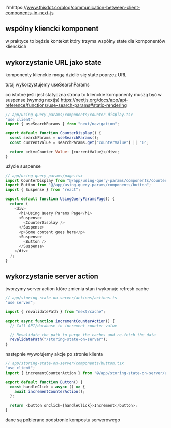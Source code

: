 I'mhttps://www.thisdot.co/blog/communication-between-client-components-in-next-js

## wspólny kliencki komponent 

w praktyce to będzie kontekst który trzyma wspólny state dla komponentów klienckich 

## wykorzystanie URL jako state 

komponenty klienckie mogą dzielić się state poprzez URL

tutaj wykorzystujemy useSearchParams

co istotne jeśli jest statyczna strona to klienckie komponenty muszą być w suspense (wymóg nextjs) https://nextjs.org/docs/app/api-reference/functions/use-search-params#static-rendering

```js
// app/using-query-params/components/counter-display.tsx
"use client";
import { useSearchParams } from "next/navigation";

export default function CounterDisplay() {
  const searchParams = useSearchParams();
  const currentValue = searchParams.get("counterValue") || "0";

  return <div>Counter Value: {currentValue}</div>;
}
```

użycie suspense

```js
// app/using-query-params/page.tsx
import CounterDisplay from "@/app/using-query-params/components/counter-display";
import Button from "@/app/using-query-params/components/button";
import { Suspense } from "react";

export default function UsingQueryParamsPage() {
  return (
    <div>
      <h1>Using Query Params Page</h1>
      <Suspense>
        <CounterDisplay />
      </Suspense>
      <p>Some content goes here</p>
      <Suspense>
        <Button />
      </Suspense>
    </div>
  );
}
```

## wykorzystanie server action 

tworzymy server action które zmienia stan i wykonuje refresh cache 

```js
// app/storing-state-on-server/actions/actions.ts
"use server";

import { revalidatePath } from "next/cache";

export async function incrementCounterAction() {
  // Call API/database to increment counter value

  // Revalidate the path to purge the caches and re-fetch the data
  revalidatePath("/storing-state-on-server");
}
```

następnie wywołujemy akcje po stronie klienta 

```js
// app/storing-state-on-server/components/button.tsx
"use client";
import { incrementCounterAction } from "@/app/storing-state-on-server/actions/actions";

export default function Button() {
  const handleClick = async () => {
    await incrementCounterAction();
  };

  return <button onClick={handleClick}>Increment</button>;
}
```

dane są pobierane podstronie kompostu serwerowego 

